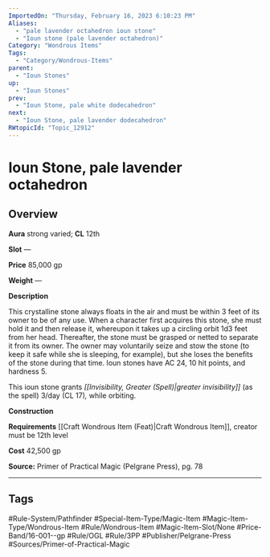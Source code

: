 ```yaml
---
ImportedOn: "Thursday, February 16, 2023 6:10:23 PM"
Aliases:
  - "pale lavender octahedron ioun stone"
  - "Ioun stone (pale lavender octahedron)"
Category: "Wondrous Items"
Tags:
  - "Category/Wondrous-Items"
parent:
  - "Ioun Stones"
up:
  - "Ioun Stones"
prev:
  - "Ioun Stone, pale white dodecahedron"
next:
  - "Ioun Stone, pale lavender dodecahedron"
RWtopicId: "Topic_12912"
---
```

# Ioun Stone, pale lavender octahedron
## Overview
**Aura** strong varied; **CL** 12th

**Slot** —

**Price** 85,000 gp

**Weight** —

**Description**

This crystalline stone always floats in the air and must be within 3 feet of its owner to be of any use. When a character first acquires this stone, she must hold it and then release it, whereupon it takes up a circling orbit 1d3 feet from her head. Thereafter, the stone must be grasped or netted to separate it from its owner. The owner may voluntarily seize and stow the stone (to keep it safe while she is sleeping, for example), but she loses the benefits of the stone during that time. Ioun stones have AC 24, 10 hit points, and hardness 5.

This ioun stone grants *[[Invisibility, Greater (Spell)|greater invisibility]]* (as the spell) 3/day (CL 17)*,* while orbiting.

**Construction**

**Requirements** [[Craft Wondrous Item (Feat)|Craft Wondrous Item]], creator must be 12th level

**Cost** 42,500 gp

**Source:** Primer of Practical Magic (Pelgrane Press), pg. 78


---
## Tags
#Rule-System/Pathfinder #Special-Item-Type/Magic-Item #Magic-Item-Type/Wondrous-Item #Rule/Wondrous-Item #Magic-Item-Slot/None #Price-Band/16-001--gp #Rule/OGL #Rule/3PP #Publisher/Pelgrane-Press #Sources/Primer-of-Practical-Magic

